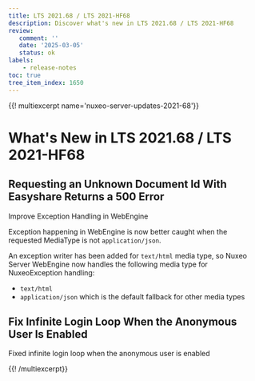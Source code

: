 ```yaml
---
title: LTS 2021.68 / LTS 2021-HF68
description: Discover what's new in LTS 2021.68 / LTS 2021-HF68
review:
   comment: ''
   date: '2025-03-05'
   status: ok
labels:
    - release-notes
toc: true
tree_item_index: 1650
---
```


{{! multiexcerpt name='nuxeo-server-updates-2021-68'}}
# What's New in LTS 2021.68 / LTS 2021-HF68

## Requesting an Unknown Document Id With Easyshare Returns a 500 Error

Improve Exception Handling in WebEngine

Exception happening in WebEngine is now better caught when the requested MediaType is not `application/json`.

An exception writer has been added for `text/html` media type, so Nuxeo Server WebEngine now handles the following media type for NuxeoException handling:

- `text/html`
- `application/json` which is the default fallback for other media types

## Fix Infinite Login Loop When the Anonymous User Is Enabled

Fixed infinite login loop when the anonymous user is enabled


{{! /multiexcerpt}}

